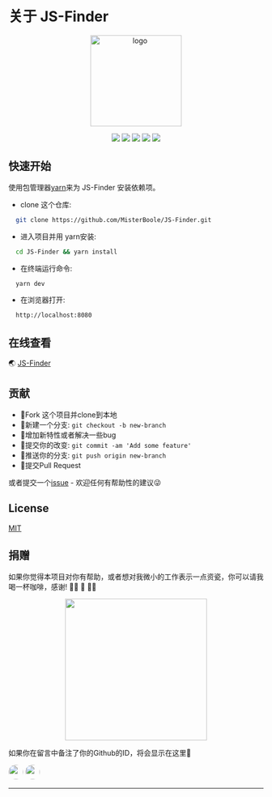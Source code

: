 # 关于 JS-Finder

<p align="center">
  <a href="https://www.jsfinder.cn" target="_blank" rel="noopener noreferrer">
    <img width="180" src="https://xqimg.imedao.com/1736f146940134133fe97324.png" alt="logo">
  </a>
</p>

<p align="center">
  <a href="https://gitter.im/JS-Finder/community"> <img src="https://badges.gitter.im/You-need-to-know-css/Lobby.svg"></a>
  <a href="https://github.com/MisterBoole/JS-Finder/blob/master/LICENSE"><img src="https://img.shields.io/badge/license-Anti%20996-blue.svg"></a>
  <a href="https://juejin.im/user/582717d4d203090054e5a010"><img src="https://img.shields.io/badge/%E6%8E%98%E9%87%91-1.2k%20likes-brightgreen.svg"></a>
  <a href="https://codeclimate.com/github/MisterBoole/JS-Finder/maintainability"><img src="https://api.codeclimate.com/v1/badges/dfba02247f296387a1a7/maintainability" /></a>
  <a href="http://hits.dwyl.com/MisterBoole/JS-Finder" alt="hit count"><img src="http://hits.dwyl.com/MisterBoole/JS-Finder.svg" /></a> 
  <!-- <a href="https://github.com/MisterBoole/JS-Finder"><img src="https://img.shields.io/github/stars/l-hammer/You-need-to-know-css.svg?style=social"></a> -->
</p>

## 快速开始

使用包管理器[yarn](https://yarnpkg.com/)来为 JS-Finder 安装依赖项。

- clone 这个仓库:
```bash
  git clone https://github.com/MisterBoole/JS-Finder.git
```
- 进入项目并用 yarn安装:
```bash
  cd JS-Finder && yarn install
```
- 在终端运行命令:
```bash
  yarn dev
```
- 在浏览器打开:
```bash
  http://localhost:8080
```

## 在线查看

🌏 [JS-Finder](https://www.jsfinder.cn)

## 贡献

- :fork_and_knife:Fork 这个项目并clone到本地
- :twisted_rightwards_arrows:新建一个分支: `git checkout -b new-branch`
- :wrench:增加新特性或者解决一些bug
- :memo:提交你的改变: `git commit -am 'Add some feature'`
- :rocket:推送你的分支: `git push origin new-branch`
- :tada:提交Pull Request

或者提交一个[issue](https://github.com/MisterBoole/JS-Finder/issues) - 欢迎任何有帮助性的建议:stuck_out_tongue_winking_eye:

## License

[MIT](https://github.com/vuejs/vuepress/blob/master/LICENSE)

## 捐赠

如果你觉得本项目对你有帮助，或者想对我微小的工作表示一点资瓷，你可以请我喝一杯咖啡，感谢! 🙏🏻 🙏 🙏🏿

<p  align="center">
<img src="https://xqimg.imedao.com/1736f3cba9c134fa3fe8f364.png!custom.jpg" width="280" />
</p>


如果你在留言中备注了你的Github的ID，将会显示在这里🤠

<a href="https://github.com/MisterBoole" target="_blank"><img src="https://avatars1.githubusercontent.com/u/19159159?s=460&u=951a0a27f6b49f67a06756ac6c8cc3820cadf4fc&v=4" width="29" style="border-radius: 50%"></a>
<a href="https://github.com/l-hammer" target="_blank"><img src="https://avatars1.githubusercontent.com/u/27677988?s=460&u=64d031d33768b2e4c969cafb1caace28e82982e5&v=4" width="29" style="border-radius: 50%"></a>

------
 

 
 <comment-comment/> 
 